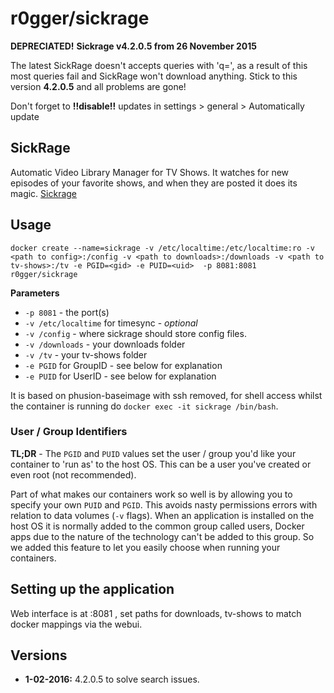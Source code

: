 # r0gger/sickrage
**DEPRECIATED!**
**Sickrage v4.2.0.5 from 26 November 2015**

The latest SickRage doesn't accepts queries with 'q=', as a result of this most queries fail and SickRage won't download anything. 
Stick to this version **4.2.0.5** and all problems are gone!

Don't forget to **!!disable!!** updates in settings > general > Automatically update

## SickRage
Automatic Video Library Manager for TV Shows. It watches for new episodes of your favorite shows, and when they are posted it does its magic. [Sickrage](https://github.com/SickRage/SickRage)

## Usage

```
docker create --name=sickrage -v /etc/localtime:/etc/localtime:ro -v <path to config>:/config -v <path to downloads>:/downloads -v <path to tv-shows>:/tv -e PGID=<gid> -e PUID=<uid>  -p 8081:8081 r0gger/sickrage
```

**Parameters**

* `-p 8081` - the port(s)
* `-v /etc/localtime` for timesync - *optional*
* `-v /config` - where sickrage should store config files.
* `-v /downloads` - your downloads folder
* `-v /tv` - your tv-shows folder
* `-e PGID` for GroupID - see below for explanation
* `-e PUID` for UserID - see below for explanation

It is based on phusion-baseimage with ssh removed, for shell access whilst the container is running do `docker exec -it sickrage /bin/bash`.

### User / Group Identifiers

**TL;DR** - The `PGID` and `PUID` values set the user / group you'd like your container to 'run as' to the host OS. This can be a user you've created or even root (not recommended).

Part of what makes our containers work so well is by allowing you to specify your own `PUID` and `PGID`. This avoids nasty permissions errors with relation to data volumes (`-v` flags). When an application is installed on the host OS it is normally added to the common group called users, Docker apps due to the nature of the technology can't be added to this group. So we added this feature to let you easily choose when running your containers.

## Setting up the application 

Web interface is at <your ip>:8081 , set paths for downloads, tv-shows to match docker mappings via the webui.

## Versions
+ **1-02-2016:** 4.2.0.5 to solve search issues.



